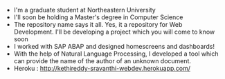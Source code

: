 - I'm a graduate student at Northeastern University 
- I'll soon be holding a Master's degree in Computer Science
- The repository name says it all. Yes, it a repository for Web Development. I'll be developing a project which you will come to know soon
- I worked with SAP ABAP and designed homescreens and dashboards!
- With the help of Natural Language Processing, I developed a tool which can provide the name of the author of an unknown document.
- Heroku : http://kethireddy-sravanthi-webdev.herokuapp.com/
